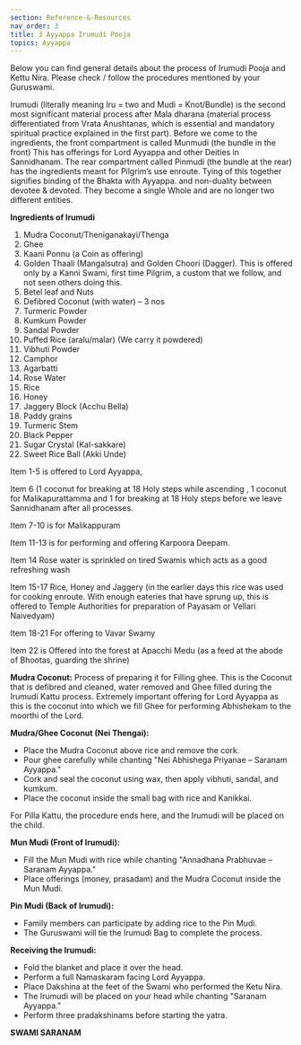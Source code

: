 ```yaml
---
section: Reference-&-Resources
nav_order: 3
title: 3 Ayyappa Irumudi Pooja
topics: Ayyappa
---
```

Below you can find general details about the process of Irumudi Pooja and Kettu Nira. Please check / follow the procedures mentioned by your Guruswami.

Irumudi (literally meaning Iru = two and Mudi = Knot/Bundle) is the second most significant material process after Mala dharana (material process differentiated from Vrata Anushtanas, which is essential and mandatory spiritual practice explained in the first part). Before we come to the ingredients, the front compartment is called Munmudi (the bundle in the front) This has offerings for Lord Ayyappa and other Deities in Sannidhanam. The rear compartment called Pinmudi (the bundle at the rear) has the ingredients meant for Pilgrim’s use enroute. Tying of this together signifies binding of the Bhakta with Ayyappa. and non-duality between devotee & devoted. They become a single Whole and are no longer two different entities.

**Ingredients of Irumudi**
1. Mudra Coconut/Theniganakayi/Thenga
2. Ghee
3. Kaani Ponnu (a Coin as offering)
4. Golden Thaali (Mangalsutra) and Golden Choori (Dagger). This is offered only by a Kanni Swami, first time Pilgrim, a custom that we follow, and not seen others doing this.
5. Betel leaf and Nuts
6. Defibred Coconut (with water) – 3 nos
7. Turmeric Powder
8. Kumkum Powder
9. Sandal Powder
10. Puffed Rice (aralu/malar) (We carry it powdered)
11. Vibhuti Powder
12. Camphor
13. Agarbatti
14. Rose Water
15. Rice
16. Honey
17. Jaggery Block (Acchu Bella)
18. Paddy grains
19. Turmeric Stem
20. Black Pepper
21. Sugar Crystal (Kal-sakkare)
22. Sweet Rice Ball (Akki Unde)

Item 1-5 is offered to Lord Ayyappa,

Item 6 (1 coconut for breaking at 18 Holy steps while ascending , 1 coconut for Malikapurattamma and 1 for breaking at 18 Holy steps before we leave Sannidhanam after all processes.

Item 7-10 is for Malikappuram

Item 11-13 is for performing and offering Karpoora Deepam.

Item 14 Rose water is sprinkled on tired Swamis which acts as a good refreshing wash

Item 15-17 Rice, Honey and Jaggery (in the earlier days this rice was used for cooking enroute. With enough eateries that have sprung up, this is offered to Temple Authorities for preparation of Payasam or Vellari Naivedyam)

Item 18-21 For offering to Vavar Swamy

Item 22 is Offered into the forest at Apacchi Medu (as a feed at the abode of Bhootas, guarding the shrine)

**Mudra Coconut:** Process of preparing it for Filling ghee. This is the Coconut that is defibred and cleaned, water removed and Ghee filled during the Irumudi Kattu process. Extremely important offering for Lord Ayyappa as this is the coconut into which we fill Ghee for performing Abhishekam to the moorthi of the Lord.

**Mudra/Ghee Coconut (Nei Thengai):**
* Place the Mudra Coconut above rice and remove the cork.
* Pour ghee carefully while chanting "Nei Abhishega Priyanae – Saranam Ayyappa."
* Cork and seal the coconut using wax, then apply vibhuti, sandal, and kumkum.
* Place the coconut inside the small bag with rice and Kanikkai.

For Pilla Kattu, the procedure ends here, and the Irumudi will be placed on the child.

**Mun Mudi (Front of Irumudi):**
* Fill the Mun Mudi with rice while chanting "Annadhana Prabhuvae – Saranam Ayyappa."
* Place offerings (money, prasadam) and the Mudra Coconut inside the Mun Mudi.

**Pin Mudi (Back of Irumudi):**
* Family members can participate by adding rice to the Pin Mudi.
* The Guruswami will tie the Irumudi Bag to complete the process.

**Receiving the Irumudi:**
* Fold the blanket and place it over the head.
* Perform a full Namaskaram facing Lord Ayyappa.
* Place Dakshina at the feet of the Swami who performed the Ketu Nira.
* The Irumudi will be placed on your head while chanting "Saranam Ayyappa."
* Perform three pradakshinams before starting the yatra.

**SWAMI SARANAM**
